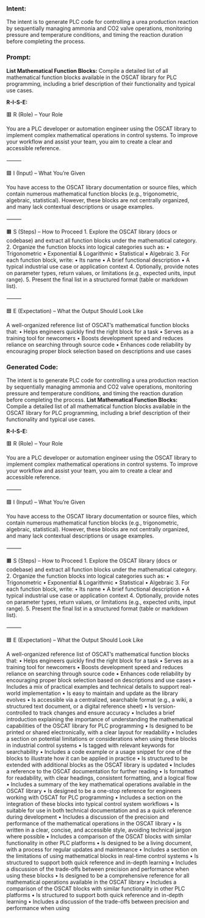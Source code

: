 ### Intent:
The intent is to generate PLC code for controlling a urea production reaction by sequentially managing ammonia and CO2 valve operations, monitoring pressure and temperature conditions, and timing the reaction duration before completing the process.

### Prompt:
**List Mathematical Function Blocks:**
Compile a detailed list of all mathematical function blocks available in the OSCAT library for PLC programming, including a brief description of their functionality and typical use cases.

**R-I-S-E:**

🟥 R (Role) – Your Role

You are a PLC developer or automation engineer using the OSCAT library to implement complex mathematical operations in control systems. To improve your workflow and assist your team, you aim to create a clear and accessible reference.

⸻

🟩 I (Input) – What You’re Given

You have access to the OSCAT library documentation or source files, which contain numerous mathematical function blocks (e.g., trigonometric, algebraic, statistical). However, these blocks are not centrally organized, and many lack contextual descriptions or usage examples.

⸻

🟧 S (Steps) – How to Proceed
	1.	Explore the OSCAT library (docs or codebase) and extract all function blocks under the mathematical category.
	2.	Organize the function blocks into logical categories such as:
	•	Trigonometric
	•	Exponential & Logarithmic
	•	Statistical
	•	Algebraic
	3.	For each function block, write:
	•	Its name
	•	A brief functional description
	•	A typical industrial use case or application context
	4.	Optionally, provide notes on parameter types, return values, or limitations (e.g., expected units, input range).
	5.	Present the final list in a structured format (table or markdown list).

⸻

🟦 E (Expectation) – What the Output Should Look Like

A well-organized reference list of OSCAT’s mathematical function blocks that:
	•	Helps engineers quickly find the right block for a task
	•	Serves as a training tool for newcomers
	•	Boosts development speed and reduces reliance on searching through source code
	•	Enhances code reliability by encouraging proper block selection based on descriptions and use cases

### Generated Code:
The intent is to generate PLC code for controlling a urea production reaction by sequentially managing ammonia and CO2 valve operations, monitoring pressure and temperature conditions, and timing the reaction duration before completing the process.
**List Mathematical Function Blocks:**
Compile a detailed list of all mathematical function blocks available in the OSCAT library for PLC programming, including a brief description of their functionality and typical use cases.

**R-I-S-E:**

🟥 R (Role) – Your Role

You are a PLC developer or automation engineer using the OSCAT library to implement complex mathematical operations in control systems. To improve your workflow and assist your team, you aim to create a clear and accessible reference.

⸻

🟩 I (Input) – What You’re Given

You have access to the OSCAT library documentation or source files, which contain numerous mathematical function blocks (e.g., trigonometric, algebraic, statistical). However, these blocks are not centrally organized, and many lack contextual descriptions or usage examples.

⸻

🟧 S (Steps) – How to Proceed
	1.	Explore the OSCAT library (docs or codebase) and extract all function blocks under the mathematical category.
	2.	Organize the function blocks into logical categories such as:
	•	Trigonometric
	•	Exponential & Logarithmic
	•	Statistical
	•	Algebraic
	3.	For each function block, write:
	•	Its name
	•	A brief functional description
	•	A typical industrial use case or application context
	4.	Optionally, provide notes on parameter types, return values, or limitations (e.g., expected units, input range).
	5.	Present the final list in a structured format (table or markdown list).

⸻

🟦 E (Expectation) – What the Output Should Look Like

A well-organized reference list of OSCAT’s mathematical function blocks that:
	•	Helps engineers quickly find the right block for a task
	•	Serves as a training tool for newcomers
	•	Boosts development speed and reduces reliance on searching through source code
	•	Enhances code reliability by encouraging proper block selection based on descriptions and use cases
	•	Includes a mix of practical examples and technical details to support real-world implementation
	•	Is easy to maintain and update as the library evolves
	•	Is accessible via a centralized, searchable format (e.g., a wiki, a structured text document, or a digital reference sheet)
	•	Is version-controlled to track changes and ensure accuracy
	•	Includes a brief introduction explaining the importance of understanding the mathematical capabilities of the OSCAT library for PLC programming
	•	Is designed to be printed or shared electronically, with a clear layout for readability
	•	Includes a section on potential limitations or considerations when using these blocks in industrial control systems
	•	Is tagged with relevant keywords for searchability
	•	Includes a code example or a usage snippet for one of the blocks to illustrate how it can be applied in practice
	•	Is structured to be extended with additional blocks as the OSCAT library is updated
	•	Includes a reference to the OSCAT documentation for further reading
	•	Is formatted for readability, with clear headings, consistent formatting, and a logical flow
	•	Includes a summary of the key mathematical operations available in the OSCAT library
	•	Is designed to be a one-stop reference for engineers working with OSCAT for PLC programming
	•	Includes a section on the integration of these blocks into typical control system workflows
	•	Is suitable for use in both technical documentation and as a quick reference during development
	•	Includes a discussion of the precision and performance of the mathematical operations in the OSCAT library
	•	Is written in a clear, concise, and accessible style, avoiding technical jargon where possible
	•	Includes a comparison of the OSCAT blocks with similar functionality in other PLC platforms
	•	Is designed to be a living document, with a process for regular updates and maintenance
	•	Includes a section on the limitations of using mathematical blocks in real-time control systems
	•	Is structured to support both quick reference and in-depth learning
	•	Includes a discussion of the trade-offs between precision and performance when using these blocks
	•	Is designed to be a comprehensive reference for all mathematical operations available in the OSCAT library
	•	Includes a comparison of the OSCAT blocks with similar functionality in other PLC platforms
	•	Is structured to support both quick reference and in-depth learning
	•	Includes a discussion of the trade-offs between precision and performance when using
